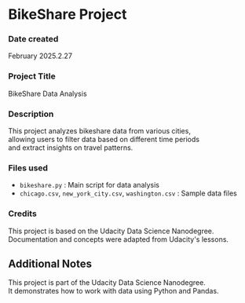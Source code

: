 # BikeShare Project

### Date created
February 2025.2.27

### Project Title
BikeShare Data Analysis

### Description
This project analyzes bikeshare data from various cities,  
allowing users to filter data based on different time periods  
and extract insights on travel patterns.

### Files used
- `bikeshare.py` : Main script for data analysis
- `chicago.csv`, `new_york_city.csv`, `washington.csv` : Sample data files

### Credits
This project is based on the Udacity Data Science Nanodegree.  
Documentation and concepts were adapted from Udacity's lessons.  

## Additional Notes
This project is part of the Udacity Data Science Nanodegree.  
It demonstrates how to work with data using Python and Pandas.

